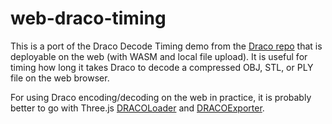 # web-draco-timing

This is a port of the Draco Decode Timing demo from the [Draco repo](https://github.com/google/draco) that is deployable on the web (with WASM and local file upload).
It is useful for timing how long it takes Draco to decode a compressed OBJ, STL, or PLY file on the web browser.

For using Draco encoding/decoding on the web in practice, it is probably better to go with Three.js [DRACOLoader](https://threejs.org/docs/#examples/en/loaders/DRACOLoader ) and [DRACOExporter](https://threejs.org/docs/?q=draco#examples/en/exporters/DRACOExporter ).
